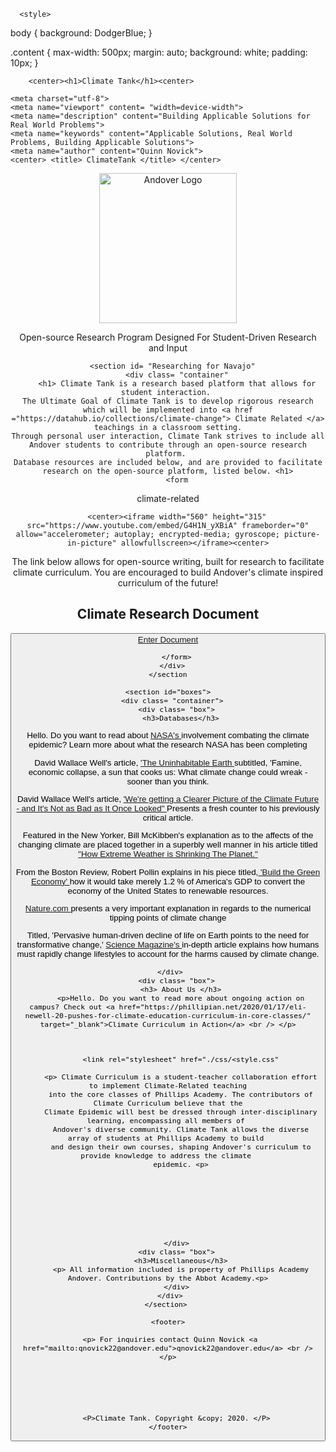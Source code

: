 <!DOCTYPE html>
<html>
   <head>                                                                                      
       



      <style>
body {
  background: DodgerBlue;
}

.content {
  max-width: 500px;
  margin: auto;
  background: white;
  padding: 10px;
}


 
</style>
    
        <center><h1>Climate Tank</h1><center>

  </head>
 
	
  

    <meta charset="utf-8">
    <meta name="viewport" content= "width=device-width">
    <meta name="description" content="Building Applicable Solutions for Real World Problems">
    <meta name="keywords" content="Applicable Solutions, Real World Problems, Building Applicable Solutions">
    <meta name="author" content="Quinn Novick">
    <center> <title> ClimateTank </title> </center>
  </head>
  <body>
    <header>
      <div class="container"
        <div id= "branding" 
      </div>
      <nav>
      <ul>
      </ul>
    </nav>
  </div>
<header>





<img src= "/Users/quinnnovick/Desktop/Andover.Logo.jpg" alt= "Andover Logo" width= "220"
 height="240"> 


<section id="showcase"
  <div class="container"
      <h1> Open-source Research Program Designed For Student-Driven Research and Input </h1>
      <p>  </p>
      </div>
      </section>
    
      <section id= "Researching for Navajo"
        <div class= "container"
        <h1> Climate Tank is a research based platform that allows for student interaction. 
	The Ultimate Goal of Climate Tank is to develop rigorous research which will be implemented into <a href ="https://datahub.io/collections/climate-change"> Climate Related </a> teachings in a classroom setting.
	Through personal user interaction, Climate Tank strives to include all Andover students to contribute through an open-source research platform. 
	Database resources are included below, and are provided to facilitate research on the open-source platform, listed below. <h1>
        <form
          
        

        

climate-related




		<center><iframe width="560" height="315" src="https://www.youtube.com/embed/G4H1N_yXBiA" frameborder="0" allow="accelerometer; autoplay; encrypted-media; gyroscope; picture-in-picture" allowfullscreen></iframe><center>
	   
<section id="showcase"
  <div class="container"

  <p4> The link below allows for open-source writing, built for research to facilitate climate curriculum. 
	   You are encouraged to build Andover's climate inspired curriculum of the future! </p4>


</div>
    </section



</head>



<h2>Climate Research Document</h2>


</head>

<body>
 


   <a href= "https://docs.google.com/document/d/15_Tn0I3uhu7OkkXRXz-c9lOhbSPtTZcFUXOi3PzPmjo/edit?                       usp=sharing"><button> Enter Document</buttons> </a>


</body>
</html>

          



		
        </form>
      </div>
    </section

    <section id="boxes">
      <div class= "container">
        <div class= "box">
          <h3>Databases</h3>
          
     

 <p>Hello. Do you want to read about <a href="https://climate.nasa.gov/evidence"> NASA's </a> involvement combating the climate epidemic? Learn more about what the research NASA has been completing<br />  </p>



        
 
 <p> David Wallace Well's article, <a href="https://nymag.com/intelligencer/2017/07/climate-change-earth-too-hot-for-humans.html"> 'The Uninhabitable Earth </a> subtitled, 'Famine, economic collapse, a sun that cooks us: What climate change could wreak - sooner than you think.<br />  </p>



	
	    

<p> David Wallace Well's article, <a href= "https://nymag.com/intelligencer/2019/12/climate-change-worst-case-scenario-now-looks-unrealistic.html"> 'We're getting a Clearer Picture of the Climate Future - and It's Not as Bad as It Once Looked" </a> Presents a fresh counter to his previously critical article.<br/>  </p>
	 
	   
           
         

	  
<p> Featured in the New Yorker, Bill McKibben's explanation as to the affects of the changing climate are placed together in a superbly well manner in his article titled <a href= "https://www.newyorker.com/magazine/2018/11/26/how-extreme-weather-is-shrinking-the-planet"> "How Extreme Weather is Shrinking The Planet." </a> <br/> </p>
         



<p> From the Boston Review, Robert Pollin explains in his piece titled,<a href= "http://bostonreview.net/forum/robert-pollin-build-green-economy"> 'Build the Green Economy' </a> how it would take merely 1.2 % of America's GDP to convert the economy of the United States to renewable resources. <br/> </p>
           
            
          

<p> <a href= "https://www.nature.com/articles/d41586-019-03595-0" > Nature.com </a>  presents a very important explanation in regards to the numerical tipping points
           of climate change <br/> </p>
          

<p> Titled, 'Pervasive human-driven decline of life on Earth points to the need for transformative change,' <a href= https://science.sciencemag.org/content/366/6471/eaax3100.full > Science Magazine's </a> in-depth article explains how humans must rapidly change lifestyles to account for the harms caused by climate change. <br/> </p>
	

	 </div>
        <div class= "box">
          <h3> About Us </h3>
          <p>Hello. Do you want to read more about ongoing action on campus? Check out <a href="https://phillipian.net/2020/01/17/eli-newell-20-pushes-for-climate-education-curriculum-in-core-classes/" target="_blank">Climate Curriculum in Action</a> <br /> </p>

 
          
          <link rel="stylesheet" href="./css/<style.css"
          
          <p> Climate Curriculum is a student-teacher collaboration effort to implement Climate-Related teaching
          into the core classes of Phillips Academy. The contributors of Climate Curriculum believe that the
          Climate Epidemic will best be dressed through inter-disciplinary learning, encompassing all members of 
          Andover's diverse community. Climate Tank allows the diverse array of students at Phillips Academy to build 
          and design their own courses, shaping Andover's curriculum to provide knowledge to address the climate 
          epidemic. <p>
          
         
		

	   
		


        </div>
        <div class= "box">
          <h3>Miscellaneous</h3>
          <p> All information included is property of Phillips Academy Andover. Contributions by the Abbot Academy.<p>
        </div>
      </div> 
    </section> 
        
    <footer>

	 <p> For inquiries contact Quinn Novick <a href="mailto:qnovick22@andover.edu">qnovick22@andover.edu</a> <br /> </p>






        <P>Climate Tank. Copyright &copy; 2020. </P>
    </footer>
  </body>
    </html>

